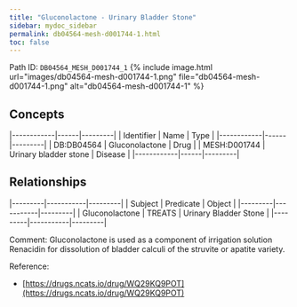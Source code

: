 ```yaml
---
title: "Gluconolactone - Urinary Bladder Stone"
sidebar: mydoc_sidebar
permalink: db04564-mesh-d001744-1.html
toc: false 
---
```



Path ID: `DB04564_MESH_D001744_1`
{% include image.html url="images/db04564-mesh-d001744-1.png" file="db04564-mesh-d001744-1.png" alt="db04564-mesh-d001744-1" %}

## Concepts

|------------|------|---------|
| Identifier | Name | Type    |
|------------|------|---------|
| DB:DB04564 | Gluconolactone | Drug |
| MESH:D001744 | Urinary bladder stone | Disease |
|------------|------|---------|

## Relationships

|---------|-----------|---------|
| Subject | Predicate | Object  |
|---------|-----------|---------|
| Gluconolactone | TREATS | Urinary Bladder Stone |
|---------|-----------|---------|

Comment: Gluconolactone is used as a component of irrigation solution Renacidin for dissolution of bladder calculi of the struvite or apatite variety.

Reference: 
  - [https://drugs.ncats.io/drug/WQ29KQ9POT](https://drugs.ncats.io/drug/WQ29KQ9POT)
